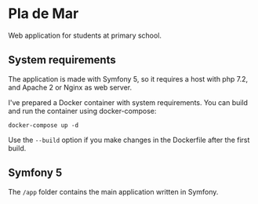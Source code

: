 # Pla de Mar
Web application for students at primary school.

## System requirements
The application is made with Symfony 5, so it requires a host with php 7.2, and Apache 2 or Nginx as web server.

I've prepared a Docker container with system requirements. You can build and run the container using docker-compose:

    docker-compose up -d
    
Use the `--build` option if you make changes in the Dockerfile after the first build.

## Symfony 5
The `/app` folder contains the main application written in Symfony.
